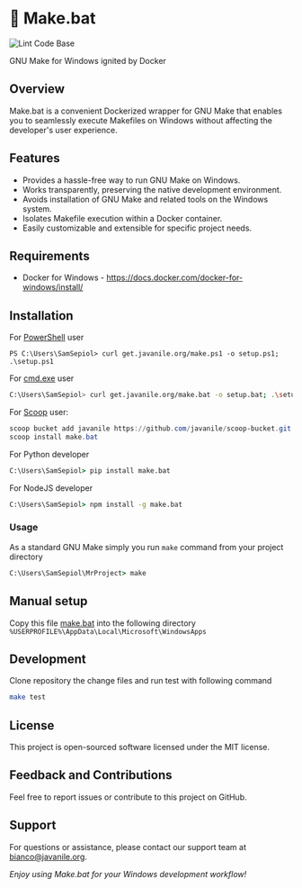 # 🐃 Make.bat

![Lint Code Base](https://github.com/javanile/make.bat/workflows/Lint%20Code%20Base/badge.svg)

GNU Make for Windows ignited by Docker

## Overview

Make.bat is a convenient Dockerized wrapper for GNU Make that enables you to seamlessly execute Makefiles on Windows without affecting the developer's user experience.

## Features

* Provides a hassle-free way to run GNU Make on Windows.
* Works transparently, preserving the native development environment.
* Avoids installation of GNU Make and related tools on the Windows system.
* Isolates Makefile execution within a Docker container.
* Easily customizable and extensible for specific project needs.

## Requirements

* Docker for Windows - <https://docs.docker.com/docker-for-windows/install/> 

## Installation

For [PowerShell](https://en.wikipedia.org/wiki/PowerShell) user

```shell
PS C:\Users\SamSepiol> curl get.javanile.org/make.ps1 -o setup.ps1; .\setup.ps1
```

For [cmd.exe](https://en.wikipedia.org/wiki/Cmd.exe) user

```sh
C:\Users\SamSepiol> curl get.javanile.org/make.bat -o setup.bat; .\setup.bat
```

For [Scoop](https://scoop.sh/) user:

```powershell
scoop bucket add javanile https://github.com/javanile/scoop-bucket.git
scoop install make.bat
```

For Python developer

```cmd
C:\Users\SamSepiol> pip install make.bat
```

For NodeJS developer 

```cmd
C:\Users\SamSepiol> npm install -g make.bat
```

### Usage

As a standard GNU Make simply you run `make` command from your project directory  

```cmd
C:\Users\SamSepiol\MrProject> make 
```

## Manual setup

Copy this file [make.bat](https://raw.githubusercontent.com/javanile/make.bat/master/make.bat) into the following directory `%USERPROFILE%\AppData\Local\Microsoft\WindowsApps`

## Development

Clone repository the change files and run test with following command

```bash
make test
```

## License

This project is open-sourced software licensed under the MIT license.

## Feedback and Contributions

Feel free to report issues or contribute to this project on GitHub.

## Support

For questions or assistance, please contact our support team at bianco@javanile.org.

*Enjoy using Make.bat for your Windows development workflow!*
